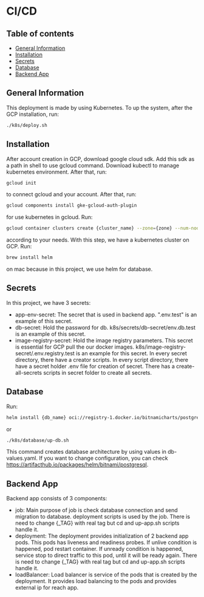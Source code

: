 # CI/CD

## Table of contents
* [General Information](#general-information)
* [Installation](#installation)
* [Secrets](#secrets)
* [Database](#database)
* [Backend App](#backend-app)

## General Information
This deployment is made by using Kubernetes. To up the system, after the GCP installation, run:
```bash
./k8s/deploy.sh
```

## Installation
After account creation in GCP, download google cloud sdk. Add this sdk as a path in shell to use gcloud command.
Download kubectl to manage kubernetes environment. After that, run:

```bash
gcloud init
```
to connect gcloud and your account. After that, run:
```bash
gcloud components install gke-gcloud-auth-plugin
```
for use kubernetes in gcloud. Run:
```bash
gcloud container clusters create {cluster_name} --zone={zone} --num-nodes={vm_count} --machine-type={machine_type} --disk-size={disk_size}
```
according to your needs. With this step, we have a kubernetes cluster on GCP. Run:
```bash
brew install helm
```
on mac because in this project, we use helm for database.

## Secrets
In this project, we have 3 secrets:
- app-env-secret: The secret that is used in backend app. ".env.test" is an example of this secret.
- db-secret: Hold the password for db. k8s/secrets/db-secret/env.db.test is an example of this secret.
- image-registry-secret: Hold the image registry parameters. This secret is essential for GCP pull the our docker images.
k8s/image-registry-secret/.env.registry.test is an example for this secret.
In every secret directory, there have a creator scripts. In every script directory, there have a secret holder .env file
for creation of secret. There has a create-all-secrets scripts in secret folder to create all secrets.
## Database
Run:
```bash
helm install {db_name} oci://registry-1.docker.io/bitnamicharts/postgresql -f db-values.yaml
```

or

```bash
./k8s/database/up-db.sh
```

This command creates database architecture by using values in db-values.yaml. If you want to change configuration, you
can check https://artifacthub.io/packages/helm/bitnami/postgresql.
## Backend App
Backend app consists of 3 components:
- job: Main purpose of job is check database connection and send migration to database. deployment scripts is used by
the job. There is need to change {_TAG} with real tag but cd and up-app.sh scripts handle it.
- deployment: The deployment provides initialization of 2 backend app pods. This pods has liveness and readiness probes.
If unlive condition is happened, pod restart container. If unready condition is happened, service stop to direct traffic
to this pod, until it will be ready again. There is need to change {_TAG} with real tag but cd and up-app.sh scripts
handle it.
- loadBalancer: Load balancer is service of the pods that is created by the deployment. It provides load balancing to
the pods and provides external ip for reach app.
